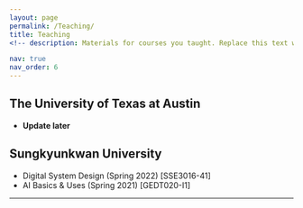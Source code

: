 ```yaml
---
layout: page
permalink: /Teaching/
title: Teaching
<!-- description: Materials for courses you taught. Replace this text with your description. -->

nav: true
nav_order: 6
---
```


<!-- Hide page title -->
<style>
h1 {
	display: none;
}
</style>

<!-- _pages/teaching.md -->

## The University of Texas at Austin

- **Update later**

## Sungkyunkwan University

- Digital System Design (Spring 2022) [SSE3016-41]
- AI Basics & Uses (Spring 2021) [GEDT020-I1]

---
